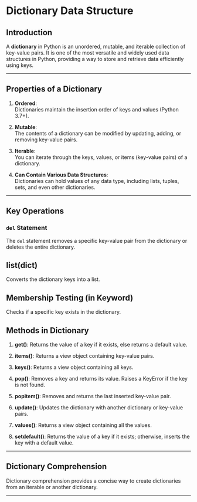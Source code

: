 # Dictionary Data Structure

## Introduction

A **dictionary** in Python is an unordered, mutable, and iterable collection of key-value pairs. It is one of the most versatile and widely used data structures in Python, providing a way to store and retrieve data efficiently using keys.

---

## Properties of a Dictionary

1. **Ordered**:  
   Dictionaries maintain the insertion order of keys and values (Python 3.7+).

2. **Mutable**:  
   The contents of a dictionary can be modified by updating, adding, or removing key-value pairs.

3. **Iterable**:  
   You can iterate through the keys, values, or items (key-value pairs) of a dictionary.

4. **Can Contain Various Data Structures**:  
   Dictionaries can hold values of any data type, including lists, tuples, sets, and even other dictionaries.

---

## Key Operations

### `del` Statement  
The `del` statement removes a specific key-value pair from the dictionary or deletes the entire dictionary.  

## list(dict)
Converts the dictionary keys into a list.

## Membership Testing (in Keyword)
Checks if a specific key exists in the dictionary.

## Methods in Dictionary

1. **get()**:
Returns the value of a key if it exists, else returns a default value.

2. **items()**:
Returns a view object containing key-value pairs.

3. **keys()**:
Returns a view object containing all keys.

4. **pop()**:
Removes a key and returns its value. Raises a KeyError if the key is not found.

5. **popitem()**:
Removes and returns the last inserted key-value pair.

6. **update()**:
Updates the dictionary with another dictionary or key-value pairs.

7. **values()**:
Returns a view object containing all the values.

8. **setdefault()**:
Returns the value of a key if it exists; otherwise, inserts the key with a default value.

---

## Dictionary Comprehension

Dictionary comprehension provides a concise way to create dictionaries from an iterable or another dictionary.

---


